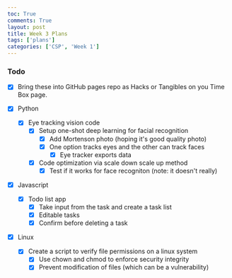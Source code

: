 ```yaml
---
toc: True
comments: True
layout: post
title: Week 3 Plans
tags: ['plans']
categories: ['CSP', 'Week 1']
---
```


### Todo

- [x] Bring these into GitHub pages repo as Hacks or Tangibles on you Time Box page.

- [x] Python
  - [x] Eye tracking vision code
    - [x] Setup one-shot deep learning for facial recognition
      - [x] Add Mortenson photo (hoping it's good quality photo)
      - [x] One option tracks eyes and the other can track faces
        - [x] Eye tracker exports data
    - [x] Code optimization via scale down scale up method
      - [x] Test if it works for face recogniton (note: it doesn't really)
- [x] Javascript
  - [x] Todo list app
    - [x] Take input from the task and create a task list
    - [x] Editable tasks
    - [x] Confirm before deleting a task
- [x] Linux
  - [x] Create a script to verify file permissions on a linux system
    - [x] Use chown and chmod to enforce security integrity
    - [x] Prevent modification of files (which can be a vulnerability)
